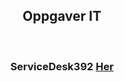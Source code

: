 <html lang="en">
<head>
    <meta charset="UTF-8">
    <meta name="viewport" content="width=, initial-scale=1.0">
    <meta http-equiv="X-UA-Compatible" content="ie=edge">
</head>
<body>
    <center><h2>Oppgaver IT</h2>
    <br>
    <center><h3>ServiceDesk392 <a href="https://hsumstad.github.io/Henrik-Truls/392/index.html">Her</a></h3>
       </body>
       </html>
